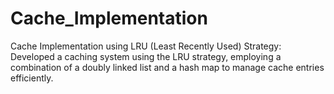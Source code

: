 # Cache_Implementation
Cache Implementation using LRU (Least Recently Used) Strategy: Developed a caching system using the LRU strategy, employing a combination of a doubly linked list and a hash map to manage cache entries efficiently.
